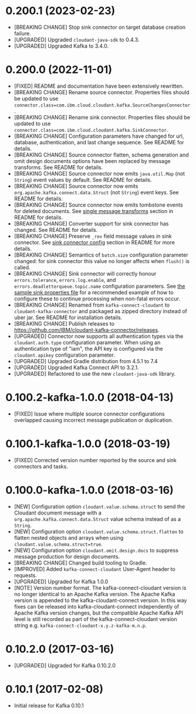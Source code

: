 # 0.200.1 (2023-02-23)
- [BREAKING CHANGE] Stop sink connector on target database creation failure.
- [UPGRADED] Upgraded `cloudant-java-sdk` to 0.4.3.
- [UPGRADED] Upgraded Kafka to 3.4.0.

# 0.200.0 (2022-11-01)

- [FIXED] README and documentation have been extensively rewritten.
- [BREAKING CHANGE] Rename source connector. Properties files should be updated to
  use `connector.class=com.ibm.cloud.cloudant.kafka.SourceChangesConnector`.
- [BREAKING CHANGE] Rename sink connector. Properties files should be updated to
  use `connector.class=com.ibm.cloud.cloudant.kafka.SinkConnector`.
- [BREAKING CHANGE] Configuration parameters have changed for url, database, authentication, and last change sequence.
  See README for details.
- [BREAKING CHANGE] Source connector flatten, schema generation and omit design documents options have been replaced by
  message transforms. See README for details.
- [BREAKING CHANGE] Source connector now emits `java.util.Map` (not `String`) event values by default. See README for
  details.
- [BREAKING CHANGE] Source connector now emits `org.apache.kafka.connect.data.Struct` (not `String`) event keys. See
  README for details.
- [BREAKING CHANGE] Source connector now emits tombstone events for deleted documents.
  See [single message transforms](README.md#single-message-transforms) section in README for details.
- [BREAKING CHANGE] Converter support for sink connector has changed. See README for details.
- [BREAKING CHANGE] Preserve `_rev` field message values in sink connector.
  See [sink connector config](README.md#converter-configuration-sink-connector) section in README for more details.
- [BREAKING CHANGE] Semantics of `batch.size` configuration parameter changed: for sink connector this value no longer
  affects when `flush()` is called.
- [BREAKING CHANGE] Sink connector will correctly honour `errors.tolerance`, `errors.log.enable`,
  and `errors.deadletterqueue.topic.name` configuration parameters.
  See [the sample sink properties file](docs/connect-cloudant-sink-example.properties) for a recommended example of how
  to configure these to continue processing when non-fatal errors occur.
- [BREAKING CHANGE] Renamed from `kafka-connect-cloudant` to `cloudant-kafka-connector` and packaged as zipped directory instead of uber jar. See README for installation details.
- [BREAKING CHANGE] Publish releases to https://github.com/IBM/cloudant-kafka-connector/releases.
- [UPGRADED] Connector now supports all authentication types via the `cloudant.auth.type` configuration parameter. When
  using an authentication type of "iam", the API key is configured via the `cloudant.apikey` configuration parameter.
- [UPGRADED] Upgraded Gradle distribution from 4.5.1 to 7.4
- [UPGRADED] Upgraded Kafka Connect API to 3.2.1.
- [UPGRADED] Refactored to use the new `cloudant-java-sdk` library.

# 0.100.2-kafka-1.0.0 (2018-04-13)

- [FIXED] Issue where multiple source connector configurations overlapped causing incorrect message
 publication or duplication.

# 0.100.1-kafka-1.0.0 (2018-03-19)

- [FIXED] Corrected version number reported by the source and sink connectors and tasks.

# 0.100.0-kafka-1.0.0 (2018-03-16)

- [NEW] Configuration option `cloudant.value.schema.struct` to send the Cloudant document message
 with a `org.apache.kafka.connect.data.Struct` value schema instead of as a `String`.
- [NEW] Configuration option `cloudant.value.schema.struct.flatten` to flatten nested objects and
 arrays when using `cloudant.value.schema.struct=true`.
 - [NEW] Configuration option `cloudant.omit.design.docs` to suppress message production for design
 documents.
- [BREAKING CHANGE] Changed build tooling to Gradle.
- [IMPROVED] Added `kafka-connect-cloudant` User-Agent header to requests.
- [UPGRADED] Upgraded for Kafka 1.0.0
- [NOTE] Version number format. The kafka-connect-cloudant version is no longer identical
 to an Apache Kafka version. The Apache Kafka version is appended to the kafka-cloudant-connect
 version. In this way fixes can be released into kafka-cloudant-connect independently of Apache Kafka
 version changes, but the compatible Apache Kafka API level is still recorded as part of the
 kafka-connect-cloudant version string e.g. `kafka-connect-cloudant-x.y.z-kafka-m.n.p`.

# 0.10.2.0 (2017-03-16)

- [UPGRADED] Upgraded for Kafka 0.10.2.0

# 0.10.1 (2017-02-08)

- Initial release for Kafka 0.10.1
